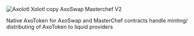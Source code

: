 ![Axolotl Xolotl copy](https://user-images.githubusercontent.com/95352755/173467540-b60ccb12-955b-40c9-b099-af7ca2ed33e0.png)
AxoSwap Masterchef V2



Native AxoToken for AxoSwap and MasterChef contracts handle minting/ distributing of AxoToken to liquid providers
